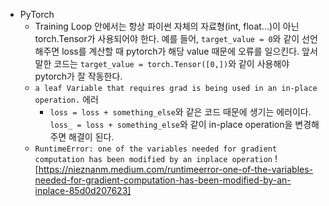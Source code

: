 - PyTorch
  - Training Loop 안에서는 항상 파이썬 자체의 자료형(int, float...)이 아닌 torch.Tensor가 사용되어야 한다. 예를 들어, ```target_value = 0```와 같이 선언해주면 loss를 계산할 때 pytorch가 해당 value 때문에 오류를 일으킨다. 앞서 말한 코드는 ```target_value = torch.Tensor([0,])```와 같이 사용해야 pytorch가 잘 작동한다.
  - ```a leaf Variable that requires grad is being used in an in-place operation.``` 에러
    - ```loss = loss + something_else```와 같은 코드 때문에 생기는 에러이다. ```loss_ = loss + something_else```와 같이 in-place operation을 변경해주면 해결이 된다.
  - ```RuntimeError: one of the variables needed for gradient computation has been modified by an inplace operation``` ![https://nieznanm.medium.com/runtimeerror-one-of-the-variables-needed-for-gradient-computation-has-been-modified-by-an-inplace-85d0d207623] 